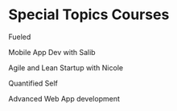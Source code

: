# Special Topics Courses

Fueled

Mobile App Dev with Salib

Agile and Lean Startup with Nicole

Quantified Self

Advanced Web App development